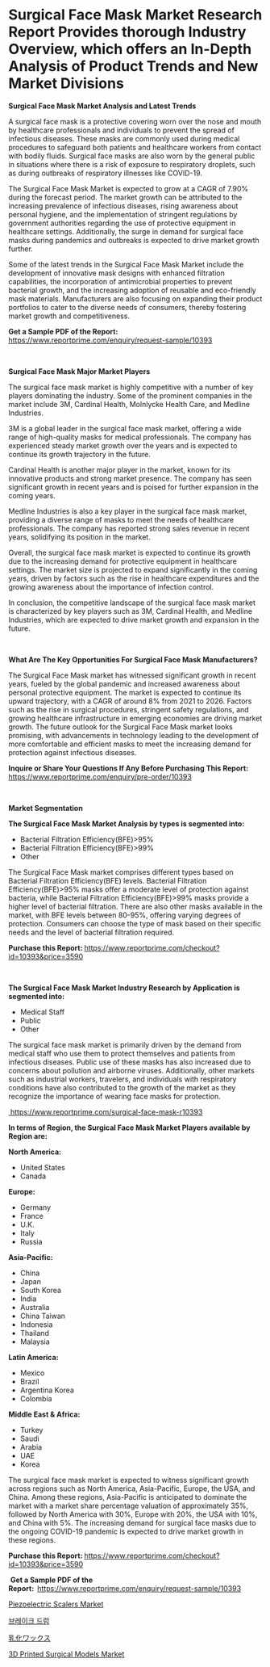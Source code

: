 <p><h1>Surgical Face Mask Market Research Report Provides thorough Industry Overview, which offers an In-Depth Analysis of Product Trends and New Market Divisions</h1></p><p><strong>Surgical Face Mask Market Analysis and Latest Trends</strong></p>
<p><p>A surgical face mask is a protective covering worn over the nose and mouth by healthcare professionals and individuals to prevent the spread of infectious diseases. These masks are commonly used during medical procedures to safeguard both patients and healthcare workers from contact with bodily fluids. Surgical face masks are also worn by the general public in situations where there is a risk of exposure to respiratory droplets, such as during outbreaks of respiratory illnesses like COVID-19.</p><p>The Surgical Face Mask Market is expected to grow at a CAGR of 7.90% during the forecast period. The market growth can be attributed to the increasing prevalence of infectious diseases, rising awareness about personal hygiene, and the implementation of stringent regulations by government authorities regarding the use of protective equipment in healthcare settings. Additionally, the surge in demand for surgical face masks during pandemics and outbreaks is expected to drive market growth further.</p><p>Some of the latest trends in the Surgical Face Mask Market include the development of innovative mask designs with enhanced filtration capabilities, the incorporation of antimicrobial properties to prevent bacterial growth, and the increasing adoption of reusable and eco-friendly mask materials. Manufacturers are also focusing on expanding their product portfolios to cater to the diverse needs of consumers, thereby fostering market growth and competitiveness.</p></p>
<p><strong>Get a Sample PDF of the Report:&nbsp;</strong> <a href="https://www.reportprime.com/enquiry/request-sample/10393">https://www.reportprime.com/enquiry/request-sample/10393</a></p>
<p>&nbsp;</p>
<p><strong>Surgical Face Mask Major Market Players</strong></p>
<p><p>The surgical face mask market is highly competitive with a number of key players dominating the industry. Some of the prominent companies in the market include 3M, Cardinal Health, Molnlycke Health Care, and Medline Industries. </p><p>3M is a global leader in the surgical face mask market, offering a wide range of high-quality masks for medical professionals. The company has experienced steady market growth over the years and is expected to continue its growth trajectory in the future. </p><p>Cardinal Health is another major player in the market, known for its innovative products and strong market presence. The company has seen significant growth in recent years and is poised for further expansion in the coming years. </p><p>Medline Industries is also a key player in the surgical face mask market, providing a diverse range of masks to meet the needs of healthcare professionals. The company has reported strong sales revenue in recent years, solidifying its position in the market.</p><p>Overall, the surgical face mask market is expected to continue its growth due to the increasing demand for protective equipment in healthcare settings. The market size is projected to expand significantly in the coming years, driven by factors such as the rise in healthcare expenditures and the growing awareness about the importance of infection control. </p><p>In conclusion, the competitive landscape of the surgical face mask market is characterized by key players such as 3M, Cardinal Health, and Medline Industries, which are expected to drive market growth and expansion in the future.</p></p>
<p>&nbsp;</p>
<p><strong>What Are The Key Opportunities For Surgical Face Mask Manufacturers?</strong></p>
<p><p>The Surgical Face Mask market has witnessed significant growth in recent years, fueled by the global pandemic and increased awareness about personal protective equipment. The market is expected to continue its upward trajectory, with a CAGR of around 8% from 2021 to 2026. Factors such as the rise in surgical procedures, stringent safety regulations, and growing healthcare infrastructure in emerging economies are driving market growth. The future outlook for the Surgical Face Mask market looks promising, with advancements in technology leading to the development of more comfortable and efficient masks to meet the increasing demand for protection against infectious diseases.</p></p>
<p><strong>Inquire or Share Your Questions If Any Before Purchasing This Report:</strong> <a href="https://www.reportprime.com/enquiry/pre-order/10393">https://www.reportprime.com/enquiry/pre-order/10393</a></p>
<p>&nbsp;</p>
<p><strong>Market Segmentation</strong></p>
<p><strong>The Surgical Face Mask Market Analysis by types is segmented into:</strong></p>
<p><ul><li>Bacterial Filtration Efficiency(BFE)>95%</li><li>Bacterial Filtration Efficiency(BFE)>99%</li><li>Other</li></ul></p>
<p><p>The Surgical Face Mask market comprises different types based on Bacterial Filtration Efficiency(BFE) levels. Bacterial Filtration Efficiency(BFE)>95% masks offer a moderate level of protection against bacteria, while Bacterial Filtration Efficiency(BFE)>99% masks provide a higher level of bacterial filtration. There are also other masks available in the market, with BFE levels between 80-95%, offering varying degrees of protection. Consumers can choose the type of mask based on their specific needs and the level of bacterial filtration required.</p></p>
<p><strong>Purchase this Report:&nbsp;</strong><a href="https://www.reportprime.com/checkout?id=10393&price=3590">https://www.reportprime.com/checkout?id=10393&price=3590</a></p>
<p>&nbsp;</p>
<p><strong>The Surgical Face Mask Market Industry Research by Application is segmented into:</strong></p>
<p><ul><li>Medical Staff</li><li>Public</li><li>Other</li></ul></p>
<p><p>The surgical face mask market is primarily driven by the demand from medical staff who use them to protect themselves and patients from infectious diseases. Public use of these masks has also increased due to concerns about pollution and airborne viruses. Additionally, other markets such as industrial workers, travelers, and individuals with respiratory conditions have also contributed to the growth of the market as they recognize the importance of wearing face masks for protection.</p></p>
<p><a href="https://www.reportprime.com/surgical-face-mask-r10393">&nbsp;https://www.reportprime.com/surgical-face-mask-r10393</a></p>
<p><strong>In terms of Region, the Surgical Face Mask Market Players available by Region are:</strong></p>
<p>
    <p> <strong> North America: </strong>
        <ul>
            <li>United States</li>
            <li>Canada</li>
        </ul>
        </p> 
    <p> <strong> Europe: </strong>
        <ul>
            <li>Germany</li>
            <li>France</li>
            <li>U.K.</li>
            <li>Italy</li>
            <li>Russia</li>
        </ul>
        </p> 
    <p> <strong> Asia-Pacific: </strong>
        <ul>
            <li>China</li>
            <li>Japan</li>
            <li>South Korea</li>
            <li>India</li>
            <li>Australia</li>
            <li>China Taiwan</li>
            <li>Indonesia</li>
            <li>Thailand</li>
            <li>Malaysia</li>
        </ul>
        </p> 
    <p> <strong> Latin America: </strong>
        <ul>
            <li>Mexico</li>
            <li>Brazil</li>
            <li>Argentina Korea</li>
            <li>Colombia</li>
        </ul>
        </p> 
    <p> <strong> Middle East & Africa: </strong>
        <ul>
            <li>Turkey</li>
            <li>Saudi</li>
            <li>Arabia</li>
            <li>UAE</li>
            <li>Korea</li>
        </ul>
    </p>
    </p>
<p><p>The surgical face mask market is expected to witness significant growth across regions such as North America, Asia-Pacific, Europe, the USA, and China. Among these regions, Asia-Pacific is anticipated to dominate the market with a market share percentage valuation of approximately 35%, followed by North America with 30%, Europe with 20%, the USA with 10%, and China with 5%. The increasing demand for surgical face masks due to the ongoing COVID-19 pandemic is expected to drive market growth in these regions.</p></p>
<p><strong>Purchase this Report: </strong><a href="https://www.reportprime.com/checkout?id=10393&price=3590">https://www.reportprime.com/checkout?id=10393&price=3590</a></p>
<p>&nbsp;<strong>Get a Sample PDF of the Report:&nbsp;&nbsp;</strong><a href="https://www.reportprime.com/enquiry/request-sample/10393">https://www.reportprime.com/enquiry/request-sample/10393</a></p>
<p><strong></strong></p>
<p><p><a href="https://www.linkedin.com/pulse/piezoelectric-scalers-market-furnishes-information-share-trends-r8jce?trackingId=DOpztzInQ%2BDRlgukbfag3w%3D%3D">Piezoelectric Scalers Market</a></p><p><a href="https://medium.com/@douglasvasquez626/%EB%B8%8C%EB%A0%88%EC%9D%B4%ED%81%AC-%EB%93%9C%EB%9F%BC-%EC%8B%9C%EC%9E%A5-%EA%B7%9C%EB%AA%A8-cagr-%ED%8A%B8%EB%A0%8C%EB%93%9C-2024-2030%EB%85%84-b2c502aacfc6">브레이크 드럼</a></p><p><a href="https://medium.com/@roxanenader1/%E3%82%A8%E3%83%9E%E3%83%AB%E3%82%B7%E3%83%A7%E3%83%B3%E3%83%AF%E3%83%83%E3%82%AF%E3%82%B9%E5%B8%82%E5%A0%B4%E3%81%AE%E8%A6%8B%E9%80%9A%E3%81%97-%E6%A5%AD%E7%95%8C%E6%A6%82%E8%A6%81%E3%81%A8%E4%BA%88%E6%B8%AC-2024%E5%B9%B4%E3%81%8B%E3%82%892031%E5%B9%B4-69aafcbf2116">乳化ワックス</a></p><p><a href="https://www.linkedin.com/pulse/3d-printed-surgical-models-market-competitive-analysis-trends-grmre?trackingId=c8dDsPeX%2BuDe0Ah2Y5Wirw%3D%3D">3D Printed Surgical Models Market</a></p></p>